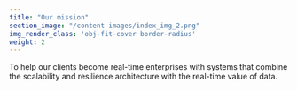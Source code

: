 ```yaml
---
title: "Our mission"
section_image: "/content-images/index_img_2.png"
img_render_class: 'obj-fit-cover border-radius'
weight: 2
---
```

To help our clients become real-time enterprises with systems that
combine the scalability and resilience architecture with the real-time value of data. 